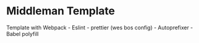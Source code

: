 # Middleman Template
Template with Webpack - Eslint - prettier (wes bos config) - Autoprefixer - Babel polyfill

